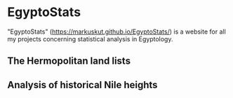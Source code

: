 # EgyptoStats

"EgyptoStats" (https://markuskut.github.io/EgyptoStats/) is a website for all my projects concerning statistical analysis in Egyptology.

## The Hermopolitan land lists  


## Analysis of historical Nile heights